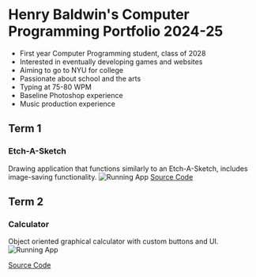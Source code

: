 # Henry Baldwin's Computer Programming Portfolio 2024-25
* First year Computer Programming student, class of 2028
* Interested in eventually developing games and websites
* Aiming to go to NYU for college
* Passionate about school and the arts
* Typing at 75-80 WPM
* Baseline Photoshop experience
* Music production experience
## Term 1
### Etch-A-Sketch
Drawing application that functions similarly to an Etch-A-Sketch, includes image-saving functionality.
![Running App](https://github.com/HenryBald/comprog1a3portfolio/blob/main/images/EAS.png?raw=true)
[Source Code](https://github.com/HenryBald/comprog1a3portfolio/tree/main/src/term1/EtchASketch)
## Term 2
### Calculator 
Object oriented graphical calculator with custom buttons and UI.
![Running App](https://github.com/HenryBald/comprog1a3portfolio/blob/main/images/calc1.png?raw=true)

[Source Code](https://github.com/HenryBald/comprog1a3portfolio/tree/main/src/term2/Calculator)
